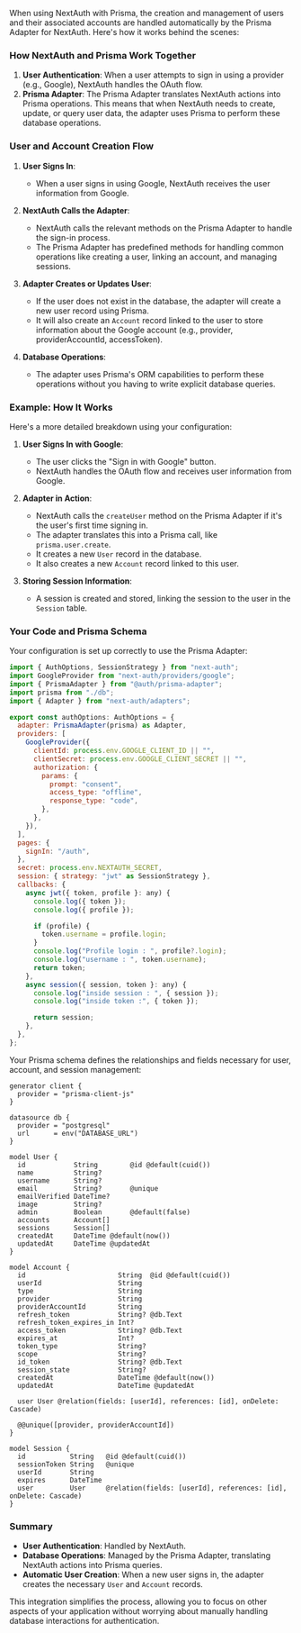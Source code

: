 When using NextAuth with Prisma, the creation and management of users and their associated accounts are handled automatically by the Prisma Adapter for NextAuth. Here's how it works behind the scenes:

### How NextAuth and Prisma Work Together

1. **User Authentication**: When a user attempts to sign in using a provider (e.g., Google), NextAuth handles the OAuth flow.
2. **Prisma Adapter**: The Prisma Adapter translates NextAuth actions into Prisma operations. This means that when NextAuth needs to create, update, or query user data, the adapter uses Prisma to perform these database operations.

### User and Account Creation Flow

1. **User Signs In**:
   - When a user signs in using Google, NextAuth receives the user information from Google.
   
2. **NextAuth Calls the Adapter**:
   - NextAuth calls the relevant methods on the Prisma Adapter to handle the sign-in process.
   - The Prisma Adapter has predefined methods for handling common operations like creating a user, linking an account, and managing sessions.

3. **Adapter Creates or Updates User**:
   - If the user does not exist in the database, the adapter will create a new user record using Prisma.
   - It will also create an `Account` record linked to the user to store information about the Google account (e.g., provider, providerAccountId, accessToken).

4. **Database Operations**:
   - The adapter uses Prisma's ORM capabilities to perform these operations without you having to write explicit database queries.

### Example: How It Works

Here's a more detailed breakdown using your configuration:

1. **User Signs In with Google**:
   - The user clicks the "Sign in with Google" button.
   - NextAuth handles the OAuth flow and receives user information from Google.

2. **Adapter in Action**:
   - NextAuth calls the `createUser` method on the Prisma Adapter if it's the user's first time signing in.
   - The adapter translates this into a Prisma call, like `prisma.user.create`.
   - It creates a new `User` record in the database.
   - It also creates a new `Account` record linked to this user.

3. **Storing Session Information**:
   - A session is created and stored, linking the session to the user in the `Session` table.

### Your Code and Prisma Schema

Your configuration is set up correctly to use the Prisma Adapter:

```javascript
import { AuthOptions, SessionStrategy } from "next-auth";
import GoogleProvider from "next-auth/providers/google";
import { PrismaAdapter } from "@auth/prisma-adapter";
import prisma from "./db";
import { Adapter } from "next-auth/adapters";

export const authOptions: AuthOptions = {
  adapter: PrismaAdapter(prisma) as Adapter,
  providers: [
    GoogleProvider({
      clientId: process.env.GOOGLE_CLIENT_ID || "",
      clientSecret: process.env.GOOGLE_CLIENT_SECRET || "",
      authorization: {
        params: {
          prompt: "consent",
          access_type: "offline",
          response_type: "code",
        },
      },
    }),
  ],
  pages: {
    signIn: "/auth",
  },
  secret: process.env.NEXTAUTH_SECRET,
  session: { strategy: "jwt" as SessionStrategy },
  callbacks: {
    async jwt({ token, profile }: any) {
      console.log({ token });
      console.log({ profile });

      if (profile) {
        token.username = profile.login;
      }
      console.log("Profile login : ", profile?.login);
      console.log("username : ", token.username);
      return token;
    },
    async session({ session, token }: any) {
      console.log("inside session : ", { session });
      console.log("inside token :", { token });

      return session;
    },
  },
};
```

Your Prisma schema defines the relationships and fields necessary for user, account, and session management:

```prisma
generator client {
  provider = "prisma-client-js"
}

datasource db {
  provider = "postgresql"
  url      = env("DATABASE_URL")
}

model User {
  id            String        @id @default(cuid())
  name          String?
  username      String?
  email         String?       @unique
  emailVerified DateTime?
  image         String?
  admin         Boolean       @default(false)
  accounts      Account[]
  sessions      Session[]
  createdAt     DateTime @default(now())
  updatedAt     DateTime @updatedAt
}

model Account {
  id                       String  @id @default(cuid())
  userId                   String
  type                     String
  provider                 String
  providerAccountId        String
  refresh_token            String? @db.Text
  refresh_token_expires_in Int?
  access_token             String? @db.Text
  expires_at               Int?
  token_type               String?
  scope                    String?
  id_token                 String? @db.Text
  session_state            String?
  createdAt                DateTime @default(now())
  updatedAt                DateTime @updatedAt

  user User @relation(fields: [userId], references: [id], onDelete: Cascade)

  @@unique([provider, providerAccountId])
}

model Session {
  id           String   @id @default(cuid())
  sessionToken String   @unique
  userId       String
  expires      DateTime
  user         User     @relation(fields: [userId], references: [id], onDelete: Cascade)
}
```

### Summary

- **User Authentication**: Handled by NextAuth.
- **Database Operations**: Managed by the Prisma Adapter, translating NextAuth actions into Prisma queries.
- **Automatic User Creation**: When a new user signs in, the adapter creates the necessary `User` and `Account` records.

This integration simplifies the process, allowing you to focus on other aspects of your application without worrying about manually handling database interactions for authentication.